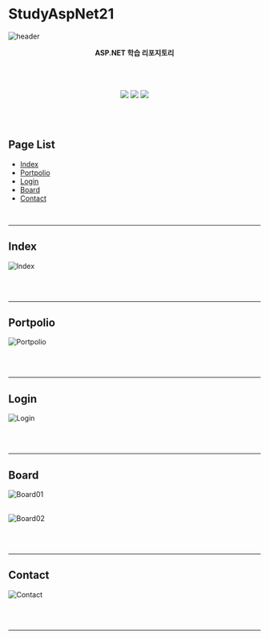 
# StudyAspNet21


![header](https://capsule-render.vercel.app/api?type=shark&color=auto&height=300&section=header&text=Asp.Net학습%20&fontSize=50&animation=fadeIn&fontAlignY=38)
<br>
<p align='center'><b> ASP.NET 학습 리포지토리 </b></p>
<p align='center'>
   <br>
   <br>
   <br>
    <img src="https://img.shields.io/badge/HTML%20-%23F7DF1E.svg?&style=for-the-badge&&logoColor=white"/>
    <img src="https://img.shields.io/badge/MySQL%20-%2300D8FF.svg?&style=for-the-badge&&logoColor=white"/>
    <img src="https://img.shields.io/badge/json%20-%2300D8FF.svg?&style=for-the-badge&&logoColor=white"/>
</p>
<br>
<br>

## Page List
 - [Index](#Index)
 - [Portpolio](#Portpolio)
 - [Login](#Login)
 - [Board](#Board)
 - [Contact](#Contact)

<br>

-------------------

## Index <a id = "Index" text-align="center" text-size="20pm">

![Index](https://user-images.githubusercontent.com/38821846/126596618-25726e9b-bef8-4ba9-b1e3-1b5c18d93e08.png)

<br>
<br>
   
-------------------  
   
## Portpolio <a id = "Portpolio">

![Portpolio](https://user-images.githubusercontent.com/38821846/126596724-76455a94-8177-498e-8219-269a234a676c.png)

<br>
<br>
   
-------------------

## Login<a id = "Login">

![Login](https://user-images.githubusercontent.com/38821846/126596784-efe61375-b3eb-4248-93da-a509bef9d6bc.png)

<br>
<br>   

-------------------

## Board<a id = "Board">

![Board01](https://user-images.githubusercontent.com/38821846/126596846-1b0de5f1-1dd9-460d-9089-9576b760277b.png)
<br>
<br> 

![Board02](https://user-images.githubusercontent.com/38821846/126596856-c90d5733-730f-4b0b-a1a7-673f74652c6b.png)

<br>
<br>
   
-------------------

## Contact <a id = "Contact">

![Contact](https://user-images.githubusercontent.com/38821846/126596894-f5d7fe64-0af4-4cec-a508-89b57705cad1.png)

<br>
<br>
   
-------------------
